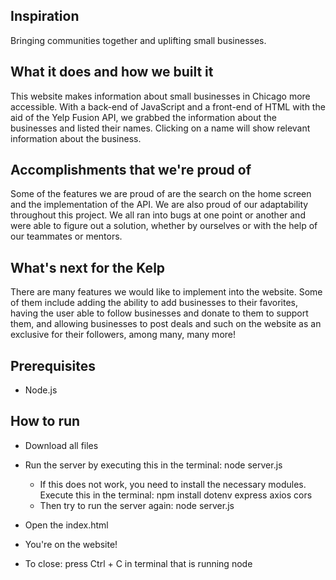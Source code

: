 ## Inspiration 
Bringing communities together and uplifting small businesses.
## What it does and how we built it
This website makes information about small businesses in Chicago more accessible. With a back-end of JavaScript and a front-end of HTML with the aid of the Yelp Fusion API, we grabbed the information about the businesses and listed their names. Clicking on a name will show relevant information about the business.
## Accomplishments that we're proud of
Some of the features we are proud of are the search on the home screen and the implementation of the API. We are also proud of our adaptability throughout this project. We all ran into bugs at one point or another and were able to figure out a solution, whether by ourselves or with the help of our teammates or mentors.
## What's next for the Kelp
There are many features we would like to implement into the website. Some of them include adding the ability to add businesses to their favorites, having the user able to follow businesses and donate to them to support them, and allowing businesses to post deals and such on the website as an exclusive for their followers, among many, many more!

## Prerequisites
- Node.js

## How to run
- Download all files
- Run the server by executing this in the terminal: node server.js
  - If this does not work, you need to install the necessary modules. Execute this in the terminal: npm install dotenv express axios cors
  - Then try to run the server again: node server.js
- Open the index.html
- You're on the website!

- To close: press Ctrl + C in terminal that is running node
